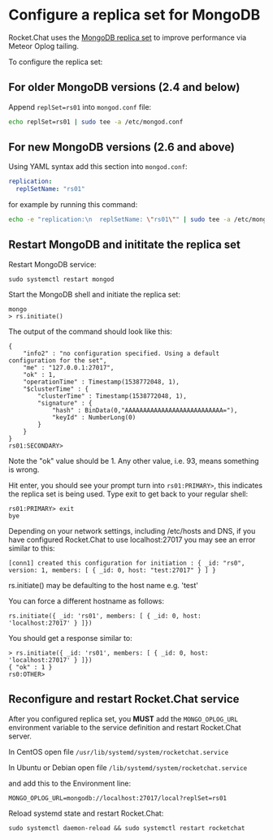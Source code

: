 # Configure a replica set for MongoDB

Rocket.Chat uses the [MongoDB replica set](http://docs.mongodb.org/manual/replication/) to improve performance via Meteor Oplog tailing.

To configure the replica set:

## For older MongoDB versions (2.4 and below)

Append `replSet=rs01` into `mongod.conf` file:

```bash
echo replSet=rs01 | sudo tee -a /etc/mongod.conf
```

## For new MongoDB versions (2.6 and above)

Using YAML syntax add this section into `mongod.conf`:

```yaml
replication:
  replSetName: "rs01"
```

for example by running this command:

```bash
echo -e "replication:\n  replSetName: \"rs01\"" | sudo tee -a /etc/mongod.conf
```

## Restart MongoDB and inititate the replica set

Restart MongoDB service:

```
sudo systemctl restart mongod
```

Start the MongoDB shell and initiate the replica set:

```
mongo
> rs.initiate()
```

The output of the command should look like this:

```
{
    "info2" : "no configuration specified. Using a default configuration for the set",
    "me" : "127.0.0.1:27017",
    "ok" : 1,
    "operationTime" : Timestamp(1538772048, 1),
    "$clusterTime" : {
        "clusterTime" : Timestamp(1538772048, 1),
        "signature" : {
            "hash" : BinData(0,"AAAAAAAAAAAAAAAAAAAAAAAAAAA="),
            "keyId" : NumberLong(0)
        }
    }
}
rs01:SECONDARY>
```

Note the "ok" value should be 1.  Any other value, i.e. 93, means something is wrong.

Hit enter, you should see your prompt turn into `rs01:PRIMARY>`, this indicates the replica set is being used. Type exit to get back to your regular shell:

```
rs01:PRIMARY> exit
bye
```

Depending on your network settings, including /etc/hosts and DNS, if you have configured Rocket.Chat to use localhost:27017 you may see an error similar to this:

`[conn1] created this configuration for initiation : { _id: "rs0", version: 1, members: [ { _id: 0, host: "test:27017" } ] }`

rs.initiate() may be defaulting to the host name e.g. 'test'

You can force a different hostname as follows:

```
rs.initiate({ _id: 'rs01', members: [ { _id: 0, host: 'localhost:27017' } ]})
```

You should get a response similar to:

```
> rs.initiate({ _id: 'rs01', members: [ { _id: 0, host: 'localhost:27017' } ]})
{ "ok" : 1 }
rs0:OTHER>
```

## Reconfigure and restart Rocket.Chat service

After you configured  replica set, you **MUST** add the `MONGO_OPLOG_URL` environment variable to the service definition and restart Rocket.Chat server.

In CentOS open file `/usr/lib/systemd/system/rocketchat.service`

In Ubuntu or Debian open file `/lib/systemd/system/rocketchat.service`

and add this to the Environment line:

```
MONGO_OPLOG_URL=mongodb://localhost:27017/local?replSet=rs01
```

Reload systemd state and restart Rocket.Chat:

```
sudo systemctl daemon-reload && sudo systemctl restart rocketchat
```
